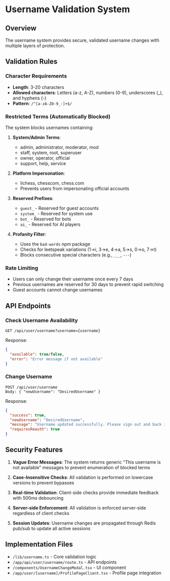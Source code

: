 # Username Validation System

## Overview
The username system provides secure, validated username changes with multiple layers of protection.

## Validation Rules

### Character Requirements
- **Length**: 3-20 characters
- **Allowed characters**: Letters (a-z, A-Z), numbers (0-9), underscores (_), and hyphens (-)
- **Pattern**: `/^[a-zA-Z0-9_-]+$/`

### Restricted Terms (Automatically Blocked)
The system blocks usernames containing:

1. **System/Admin Terms**:
   - admin, administrator, moderator, mod
   - staff, system, root, superuser
   - owner, operator, official
   - support, help, service

2. **Platform Impersonation**:
   - lichess, chesscom, chess.com
   - Prevents users from impersonating official accounts

3. **Reserved Prefixes**:
   - `guest_` - Reserved for guest accounts
   - `system_` - Reserved for system use
   - `bot_` - Reserved for bots
   - `ai_` - Reserved for AI players

4. **Profanity Filter**:
   - Uses the `bad-words` npm package
   - Checks for leetspeak variations (1→i, 3→e, 4→a, 5→s, 0→o, 7→t)
   - Blocks consecutive special characters (e.g., `___`, `---`)

### Rate Limiting
- Users can only change their username once every 7 days
- Previous usernames are reserved for 30 days to prevent rapid switching
- Guest accounts cannot change usernames

## API Endpoints

### Check Username Availability
```
GET /api/user/username?username={username}
```

Response:
```json
{
  "available": true/false,
  "error": "Error message if not available"
}
```

### Change Username
```
POST /api/user/username
Body: { "newUsername": "DesiredUsername" }
```

Response:
```json
{
  "success": true,
  "newUsername": "DesiredUsername",
  "message": "Username updated successfully. Please sign out and back in for changes to take effect.",
  "requiresReauth": true
}
```

## Security Features

1. **Vague Error Messages**: The system returns generic "This username is not available" messages to prevent enumeration of blocked terms

2. **Case-Insensitive Checks**: All validation is performed on lowercase versions to prevent bypasses

3. **Real-time Validation**: Client-side checks provide immediate feedback with 500ms debouncing

4. **Server-side Enforcement**: All validation is enforced server-side regardless of client checks

5. **Session Updates**: Username changes are propagated through Redis pub/sub to update all active sessions

## Implementation Files

- `/lib/username.ts` - Core validation logic
- `/app/api/user/username/route.ts` - API endpoints
- `/components/UsernameChangeModal.tsx` - UI component
- `/app/user/[username]/ProfilePageClient.tsx` - Profile page integration